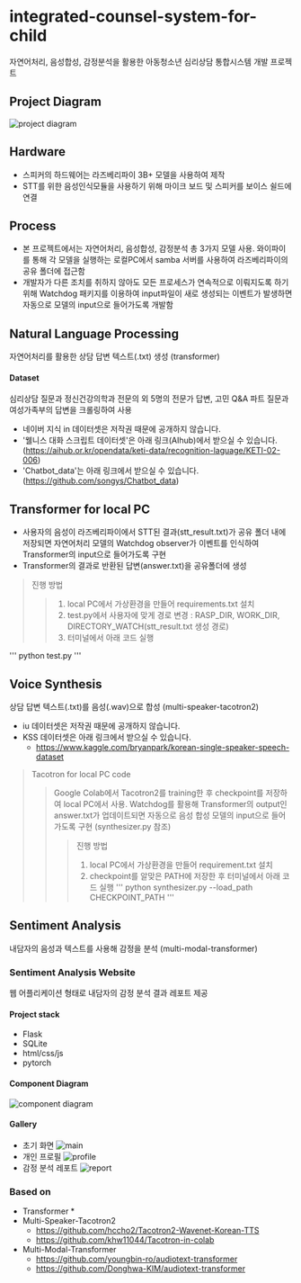 # integrated-counsel-system-for-child
자연어처리, 음성합성, 감정분석을 활용한 아동청소년 심리상담 통합시스템 개발 프로젝트

## Project Diagram

![project diagram](https://user-images.githubusercontent.com/58056141/124941849-15065080-e046-11eb-88a2-ac56a929c277.JPG)

## Hardware
- 스피커의 하드웨어는 라즈베리파이 3B+ 모델을 사용하여 제작
- STT를 위한 음성인식모듈을 사용하기 위해 마이크 보드 및 스피커를 보이스 쉴드에 연결

## Process
* 본 프로젝트에서는 자연어처리, 음성합성, 감정분석 총 3가지 모델 사용. 와이파이를 통해 각 모델을 실행하는 로컬PC에서 samba 서버를 사용하여 라즈베리파이의 공유 폴더에 접근함
* 개발자가 다른 조치를 취하지 않아도 모든 프로세스가 연속적으로 이뤄지도록 하기 위해 Watchdog 패키지를 이용하여 input파일이 새로 생성되는 이벤트가 발생하면 자동으로 모델의 input으로 들어가도록 개발함

## Natural Language Processing
자연어처리를 활용한 상담 답변 텍스트(.txt) 생성 (transformer)
#### Dataset
심리상담 질문과 정신건강의학과 전문의 외 5명의 전문가 답변, 고민 Q&A 파트 질문과 여성가족부의 답변을 크롤링하여 사용
* 네이버 지식 in 데이터셋은 저작권 때문에 공개하지 않습니다.
* '웰니스 대화 스크립트 데이터셋'은 아래 링크(AIhub)에서 받으실 수 있습니다. 
   (https://aihub.or.kr/opendata/keti-data/recognition-laguage/KETI-02-006)
* 'Chatbot_data'는 아래 링크에서 받으실 수 있습니다.
   (https://github.com/songys/Chatbot_data)
   

## Transformer for local PC
* 사용자의 음성이 라즈베리파이에서 STT된 결과(stt_result.txt)가 공유 폴더 내에 저장되면 자연어처리 모델의 Watchdog observer가 이벤트를 인식하여 Transformer의 input으로 들어가도록 구현
* Transformer의 결과로 반환된 답변(answer.txt)을 공유폴더에 생성
> 진행 방법
> > 1. local PC에서 가상환경을 만들어 requirements.txt 설치
> > 2. test.py에서 사용자에 맞게 경로 변경 : 
         RASP_DIR, WORK_DIR, DIRECTORY_WATCH(stt_result.txt 생성 경로) 
> > 3. 터미널에서 아래 코드 실행

'''
python test.py
'''




## Voice Synthesis
상담 답변 텍스트(.txt)를 음성(.wav)으로 합성 (multi-speaker-tacotron2)
* iu 데이터셋은 저작권 때문에 공개하지 않습니다.
* KSS 데이터셋은 아래 링크에서 받으실 수 있습니다.
    * https://www.kaggle.com/bryanpark/korean-single-speaker-speech-dataset
> Tacotron for local PC code
> > Google Colab에서 Tacotron2를 training한 후 checkpoint를 저장하여 local PC에서 사용.
> > Watchdog를 활용해 Transformer의 output인 answer.txt가 업데이트되면 자동으로 음성 합성 모델의 input으로 들어가도록 구현 (synthesizer.py 참조)
> > > 진행 방법
> > > 1. local PC에서 가상환경을 만들어 requirement.txt 설치
> > > 2. checkpoint를 알맞은 PATH에 저장한 후 터미널에서 아래 코드 실행
'''
python synthesizer.py --load_path CHECKPOINT_PATH
'''

## Sentiment Analysis
내담자의 음성과 텍스트를 사용해 감정을 분석 (multi-modal-transformer)

### Sentiment Analysis Website
웹 어플리케이션 형태로 내담자의 감정 분석 결과 레포트 제공
#### Project stack
* Flask
* SQLite
* html/css/js
* pytorch
#### Component Diagram

![component diagram](https://user-images.githubusercontent.com/58056141/124938738-8264b200-e043-11eb-891b-853ea74477d7.JPG)

#### Gallery
* 초기 화면
   ![main](https://user-images.githubusercontent.com/58056141/124940758-3581db00-e045-11eb-9035-a5ed0c5c13c3.JPG)
* 개인 프로필
   ![profile](https://user-images.githubusercontent.com/58056141/124940795-3e72ac80-e045-11eb-91a6-8d1e70abfdd6.JPG)
* 감정 분석 레포트
   ![report](https://user-images.githubusercontent.com/58056141/124940831-46cae780-e045-11eb-9ead-2ce4c54595c9.JPG)

### Based on
* Transformer
    * 
* Multi-Speaker-Tacotron2
    * https://github.com/hccho2/Tacotron2-Wavenet-Korean-TTS
    * https://github.com/khw11044/Tacotron-in-colab
* Multi-Modal-Transformer
    * https://github.com/youngbin-ro/audiotext-transformer
    * https://github.com/Donghwa-KIM/audiotext-transformer
